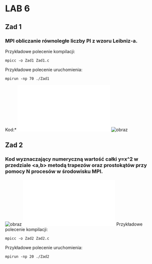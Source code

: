 # LAB 6
## Zad 1
### MPI obliczanie równoległe liczby PI z wzoru Leibniz-a.
Przykładowe polecenie kompilacji:
```
mpicc -o Zad1 Zad1.c
```
Przykładowe polecenie uruchomienia:
```
mpirun -np 70 ./Zad1
```
Kod:* ![Zad1](Zad1.c)
![obraz](https://user-images.githubusercontent.com/38810840/143136725-015cc147-58ca-4510-8775-256fcd42a07b.png)

## Zad 2
### Kod wyznaczający numeryczną wartość całki y=x^2 w przedziale <a,b> metodą trapezów oraz prostokątów  przy  pomocy  N  procesów  w  środowisku  MPI.
![obraz](https://user-images.githubusercontent.com/38810840/143278193-b799e2ba-6279-474c-98fd-7ef033fd78bc.png)
![Zad2](Zad2.c)
Przykładowe polecenie kompilacji:
```
mpicc -o Zad2 Zad2.c
```
Przykładowe polecenie uruchomienia:
```
mpirun -np 20 ./Zad2
```
